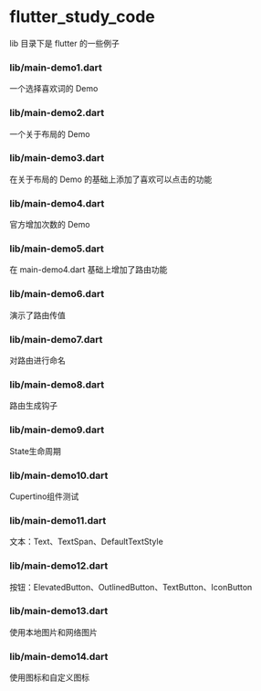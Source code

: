 # flutter_study_code

lib 目录下是 flutter 的一些例子

### lib/main-demo1.dart

一个选择喜欢词的 Demo

### lib/main-demo2.dart

一个关于布局的 Demo

### lib/main-demo3.dart

在关于布局的 Demo 的基础上添加了喜欢可以点击的功能

### lib/main-demo4.dart

官方增加次数的 Demo

### lib/main-demo5.dart

在 main-demo4.dart 基础上增加了路由功能

### lib/main-demo6.dart

演示了路由传值

### lib/main-demo7.dart

对路由进行命名

### lib/main-demo8.dart

路由生成钩子

### lib/main-demo9.dart

State生命周期

### lib/main-demo10.dart

Cupertino组件测试

### lib/main-demo11.dart

文本：Text、TextSpan、DefaultTextStyle

### lib/main-demo12.dart

按钮：ElevatedButton、OutlinedButton、TextButton、IconButton

### lib/main-demo13.dart

使用本地图片和网络图片

### lib/main-demo14.dart

使用图标和自定义图标


